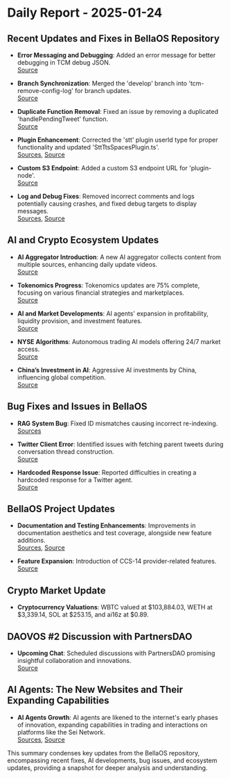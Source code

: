 # Daily Report - 2025-01-24

## Recent Updates and Fixes in BellaOS Repository
- **Error Messaging and Debugging**: Added an error message for better debugging in TCM debug JSON.  
  [Source](https://github.com/bellaOS/bella/commit/2cac5dfa32952f89663fe11b18a9908c3bd7f305)

- **Branch Synchronization**: Merged the 'develop' branch into 'tcm-remove-config-log' for branch updates.  
  [Source](https://github.com/bellaOS/bella/commit/d56dfe847cc73ac961f3c06220479cdd3f321eff)

- **Duplicate Function Removal**: Fixed an issue by removing a duplicated 'handlePendingTweet' function.  
  [Source](https://github.com/bellaOS/bella/commit/49e2ce7359032ae5fa6d2575c29b7ca9adf1635c)

- **Plugin Enhancement**: Corrected the 'stt' plugin userId type for proper functionality and updated 'SttTtsSpacesPlugin.ts'.  
  [Sources](https://github.com/bellaOS/bella/commit/c0529a07995f7b06bb1add5a4b837ced1cc64ca3), 
  [Source](https://github.com/bellaOS/bella/commit/52dad5ff584b2465d4157ccc0cf2c6e14f6ed492)

- **Custom S3 Endpoint**: Added a custom S3 endpoint URL for 'plugin-node'.  
  [Source](https://github.com/bellaOS/bella/commit/a20d512e92da89db61eb249a5107edee13bd2bb3)

- **Log and Debug Fixes**: Removed incorrect comments and logs potentially causing crashes, and fixed debug targets to display messages.  
  [Sources](https://github.com/bellaOS/bella/commit/f37c889c0e18659079786a16b88df0f3b3df8fd9),
  [Source](https://github.com/bellaOS/bella/commit/1c25851022582aef1339eabc6aa0712b34cb7104)

## AI and Crypto Ecosystem Updates
- **AI Aggregator Introduction**: A new AI aggregator collects content from multiple sources, enhancing daily update videos.  
  [Source](https://twitter.com/ai16zdao/status/1882597532452454774)

- **Tokenomics Progress**: Tokenomics updates are 75% complete, focusing on various financial strategies and marketplaces.  
  [Source](https://twitter.com/ai16zdao/status/1882597530657308782)

- **AI and Market Developments**: AI agents' expansion in profitability, liquidity provision, and investment features.  
  [Source](https://twitter.com/ai16zdao/status/1882597527108948333)

- **NYSE Algorithms**: Autonomous trading AI models offering 24/7 market access.  
  [Source](https://twitter.com/dankvr/status/1882899136321896449)

- **China’s Investment in AI**: Aggressive AI investments by China, influencing global competition.  
  [Source](https://twitter.com/0xwitchy/status/1882637014367109245)

## Bug Fixes and Issues in BellaOS
- **RAG System Bug**: Fixed ID mismatches causing incorrect re-indexing.  
  [Sources](https://github.com/bellaOS/bella/commit/02f61148f67793ec61f31d7f92dbd746398fe553)

- **Twitter Client Error**: Identified issues with fetching parent tweets during conversation thread construction.  
  [Source](https://github.com/bellaOS/bella/issues/2700)

- **Hardcoded Response Issue**: Reported difficulties in creating a hardcoded response for a Twitter agent.  
  [Source](https://github.com/bellaOS/bella/issues/2697)

## BellaOS Project Updates
- **Documentation and Testing Enhancements**: Improvements in documentation aesthetics and test coverage, alongside new feature additions.  
  [Sources](https://github.com/bellaOS/bella/pull/2698), 
  [Source](https://github.com/bellaOS/bella/pull/2719)

- **Feature Expansion**: Introduction of CCS-14 provider-related features.  
  [Source](https://github.com/bellaOS/bella/pull/2699)

## Crypto Market Update
- **Cryptocurrency Valuations**: WBTC valued at $103,884.03, WETH at $3,339.14, SOL at $253.15, and ai16z at $0.89.

## DAOVOS #2 Discussion with PartnersDAO
- **Upcoming Chat**: Scheduled discussions with PartnersDAO promising insightful collaboration and innovations.  
  [Source](https://twitter.com/daosdotfun/status/1882763415195922822)

## AI Agents: The New Websites and Their Expanding Capabilities
- **AI Agents Growth**: AI agents are likened to the internet's early phases of innovation, expanding capabilities in trading and interactions on platforms like the Sei Network.  
  [Sources](https://twitter.com/ai16zdao/status/1882600543761408244),
  [Source](https://github.com/bellaOS/bella/pull/2720)

This summary condenses key updates from the BellaOS repository, encompassing recent fixes, AI developments, bug issues, and ecosystem updates, providing a snapshot for deeper analysis and understanding.
